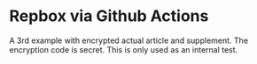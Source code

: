 # Repbox via Github Actions

A 3rd example with encrypted actual article and supplement. The encryption code is secret. This is only used as an internal test.